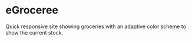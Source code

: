 # eGroceree

Quick responsive site showing groceries with an adaptive color scheme to show the current stock.

